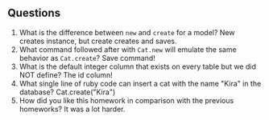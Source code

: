 ## Questions

1. What is the difference between `new` and `create` for a model?
New creates instance, but create creates and saves.
2. What command followed after with `Cat.new` will emulate the same behavior as `Cat.create`?
Save command!
3. What is the default integer column that exists on every table but we did NOT define?
The id column!
4. What single line of ruby code can insert a cat with the name "Kira" in the database?
Cat.create("Kira")
5. How did you like this homework in comparison with the previous homeworks?
It was a lot harder.